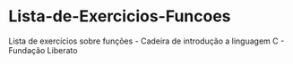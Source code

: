 # Lista-de-Exercicios-Funcoes
Lista de exercícios sobre funções - Cadeira de introdução a linguagem C - Fundação Liberato
